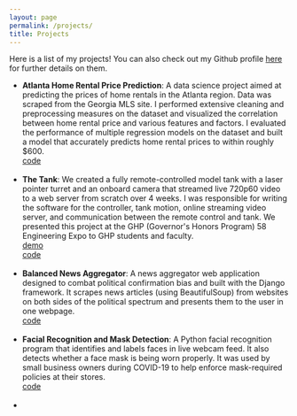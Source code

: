 ```yaml
---
layout: page
permalink: /projects/
title: Projects
---
```


Here is a list of my projects! You can also check out my Github profile <a href="https://github.com/RithvinK">here</a> for further details on them.

<ul>
	<li>
		<b>Atlanta Home Rental Price Prediction</b>: A data science project aimed at predicting the prices of home rentals in the Atlanta region. Data was scraped from the Georgia MLS site. I performed extensive cleaning and preprocessing measures on the dataset and visualized the correlation between home rental price and various features and factors. I evaluated the performance of multiple regression models on the dataset and built a model that accurately predicts home rental prices to within roughly $600.<br>
		<a href="https://github.com/thearyanmittal/atl-home-rentals"><div class="color-button">code</div></a>
	</li><br>
	<li>
		<b>The Tank</b>: We created a fully remote-controlled model tank with a laser pointer turret and an onboard camera that streamed live 720p60 video to a web server from scratch over 4 weeks. I was responsible for writing the software for the controller, tank motion, online streaming video server, and communication between the remote control and tank. We presented this project at the GHP (Governor's Honors Program) 58 Engineering Expo to GHP students and faculty.<br>
		<a href="https://github.com/thearyanmittal/the-tank/tree/main/demo"><div class="color-button">demo</div></a><a href="https://github.com/thearyanmittal/the-tank"><div class="color-button">code</div></a>
	</li><br>
	<li>
		<b>Balanced News Aggregator</b>: A news aggregator web application designed to combat political confirmation bias and built with the Django framework. It scrapes news articles (using BeautifulSoup) from websites on both sides of the political spectrum and presents them to the user in one webpage.<br>
		<a href="https://github.com/thearyanmittal/news-aggregator"><div class="color-button">code</div></a>
	</li><br>
	<li>
		<b>Facial Recognition and Mask Detection</b>: A Python facial recognition program that identifies and labels faces in live webcam feed. It also detects whether a face mask is being worn properly. It was used by small business owners during COVID-19 to help enforce mask-required policies at their stores.<br>
		<a href="https://github.com/thearyanmittal/facial-recognition"><div class="color-button">code</div></a>
	</li><br>
	<li>

